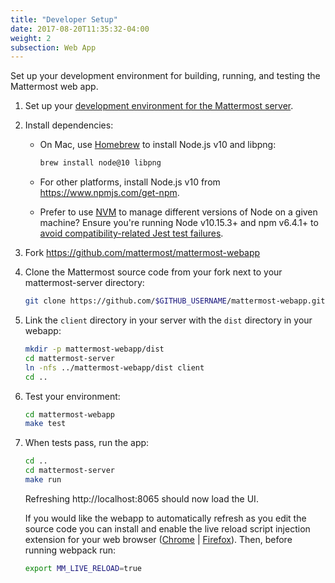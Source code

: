 ```yaml
---
title: "Developer Setup"
date: 2017-08-20T11:35:32-04:00
weight: 2
subsection: Web App
---
```


Set up your development environment for building, running, and testing the Mattermost web app.

1. Set up your [development environment for the Mattermost server](/contribute/server/developer-setup).

2. Install dependencies:

    - On Mac, use [Homebrew](https://brew.sh/) to install Node.js v10 and libpng:

        ```sh
        brew install node@10 libpng
        ```

    - For other platforms, install Node.js v10 from https://www.npmjs.com/get-npm.

    - Prefer to use [NVM](https://github.com/nvm-sh/nvm) to manage different versions of Node on a given machine? Ensure you're running Node v10.15.3+ and npm v6.4.1+ to [avoid compatibility-related Jest test failures](/contribute/webapp/unit-testing/#4-getting-jest-assertion-failures-at-lines-containing-expect-tobecalledwith-expect-tohavebeennthcalledwith-or-expect-tohavebeencalledtimes-when-running-make-test).

3. Fork https://github.com/mattermost/mattermost-webapp

4. Clone the Mattermost source code from your fork next to your mattermost-server directory:

    ```sh
    git clone https://github.com/$GITHUB_USERNAME/mattermost-webapp.git
    ```

5. Link the `client` directory in your server with the `dist` directory in your webapp:

    ```sh
    mkdir -p mattermost-webapp/dist
    cd mattermost-server
    ln -nfs ../mattermost-webapp/dist client
    cd ..
    ```

6. Test your environment:

    ```sh
    cd mattermost-webapp
    make test
    ```
7. When tests pass, run the app:

     ```sh
    cd ..
    cd mattermost-server 
    make run
    ```

    Refreshing http://localhost:8065 should now load the UI.

    If you would like the webapp to automatically refresh as you edit the source code you can install and enable the live reload script injection extension for your web browser ([Chrome](https://chrome.google.com/webstore/detail/remotelivereload/jlppknnillhjgiengoigajegdpieppei/related?hl=en) | [Firefox](https://addons.mozilla.org/en-US/firefox/addon/livereload-web-extension/)). Then, before running webpack run:

    ```sh
    export MM_LIVE_RELOAD=true
    ```
